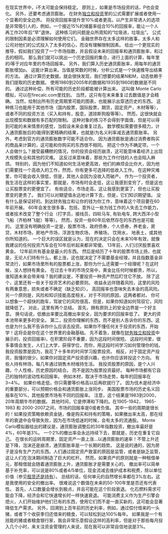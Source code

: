 在现实世界中，i不太可能会保持稳定。
原则上，如果是市场投资的话，P也会变化。
另外，还要考虑通货膨胀。
在财务[独立和投资]()里的公式需要扩展或者使用一个显著的安全边界。
将投资回报率提升至10%或者更高，以产生非常诱人的选项是非常吸引人的，例如，一个接近15%的储蓄率组合10%的回报率，能让一个人再工作20年后“早”退休。
这种练习的问题是众所周知的“垃圾进，垃圾出”。
公式的限制因素是必须理解如何使用它们。
金融世界存在太多这样的故事，太多人和公司对他们的公式投入了太多的信心，而没有理解限制因素。
给出一个更现实的推导，假如我们投资了一个市场指数，并且假设未来的回报率和通货膨胀率，和过去的相同。
那么我们就可以挑出一个历史回报的集合，进行上面的计算，每年里的i等于对应年里的市场回报率。
另外，我们算入历史通货膨胀率，用每年的通货膨胀增加p。
这能计算出来。当值是常数的时候，分析公式是一个快速推导出结果的方法。
通过计算历史数据，就会很快发现，我们想要的结果N和M，动态依赖于我们提取的历史数据。
使用1980到2005年的数据和1935到1960的数据是不同的。
通过这种补偿，所有可能的历史阶段都能被计算出来。
这叫做 Monte Carlo模拟，可以在firecalc.com里找到。
当然，这只有在未来重复过去数值是才会精确。
当然，绘制出所有历史周期里可能的图表，也能展示出穿透历史的东西。
这种练习也能用于其他市场（国内股票，国际股票，期货，固定资产，木材等等），或者不同的投资方法（买入和持有，股息，道琼斯狗股等等）。
然而，这很快就会出现模型和数据有多匹配的限制。
这种对象的练习不会得到字面值，但是可以得到可能的未来情景的感觉，当假设未来会重复过去。
数学模拟需要很多精力，计入通货膨胀后的i能得到更精确的结果，也就是i为名义利率减去通货膨胀率。
另外，考虑到官方的通货膨胀数字可能不适合你。
因为通货膨胀是通过消费者购买的商品来计算的，这可能和你购买的东西很不相同。
把这个作为不确定项，一个人会做什么？接受最糟糕的情况，你的投资会经历崩溃，这可能意味着经济上出现大规模失业和其他的灾难。
这反过来意味着，那些为工作付钱的人也会陷入麻烦。
特别的，因为他们不知道如何生活地更高效，他们的麻烦会比你大，因为他们需要找一个高收入的工作，然而，你有更多可选择的低收入工作。
在这种灾难里，你可能会收入很低，但是，其他人会因为没收入而破产。
作为一个投资者，我生活在这样的事实里，那就是，市场有时会走低，这让我感到变穷了，但是这也让买股票变的更便宜了。
有些适合，市场走高，这让我感到更富了，但也让买股票变的更贵了。
我们可以对期望值永远地计算下去，但是，它们知识期望值。
没有什么是保证好的。到达财务独立和让你的钱为你工作，意味着这个项目要在60年前开展。
60年会发生很多事，包括，意外让一些为钱工作的人失去工作能力，或者技术改变了整个行业（打字员，接线员，四轮马车, 有轨电车, 跨大西洋小型飞船（齐柏林飞艇）等等）。
然而，投资一些60年后依然存在的东西也是可能的。
这里没有明确投资一定是，股票市场，政府债券，个人债券，养老金，房贷，木材市场，房地产市场，浮游生物农场， 养殖场， 饮用水， 地表土，或其他你所知道的。
一个巨大的误区就是认为，现在的决定只会在未来10年有效，就像我建议的任何投资汽车会在10年后听起来都非常傻。
13年前，人们讨厌股票喜欢黄金。
12年前共有基金是最火的东西。
然后是经历了十年的股票市场上扬，也就是，无论人们持有什么，都上涨，这也就决定了不需要基金经理，并且指数基金非常流行，如果市场里所有的股票都上涨，那你为什么还需要一个经理呢？在这时候，没人想持有黄金。
在过去十年的市场交易中，黄金比任何时候都贵，所以，谁知道未来会带来啥？我的建议是，不要投资一种资产然后盯住它不放。
除了这个，这里还有一些关于投资艺术的必要原则。
收益永远伴随着风险，这里的风险有两重意思，损失或者不确定（缺乏知识）。
高回报率也意味失去本金的高风险。
另一个原则是，风险和知识技能高度相关。对于不同的原因，这两者都对。
你可以想象一个超快的跑车，驾驶它的风险很高，但是，如果你知道如何驾驭它，风险就降低了。
对此，这里有两个总结。
首先，拥有原则上的安全边界是一个好主意。
换句话说，低撤出率要比高撤出率安全，因为要求的回报率低了。
更大的资本池带来更多的安全。
第二，投资你理解的东西，而不是别人告诉你的东西。这也是为什么我不告诉你什么应该去投资。如果你不懂任何关于投资的东西，开始学！这将会是你在这个世界里的金融基础。
先不着急，就像在[财务独立和投资]()中展示的，投资回报率i，在积累阶段不重要，因为这段时间很短。
这段时间里，很多事情会发生，人们上大学，获得学位，而你，用这段时间学习如何管理你的钱。
我投资股票是因为，我花了十多年的时间学习股票投资。
相反，对于固定资产投资，我懂的很少。如果你对固定资产投资感兴趣，也许你应该转投这个方向。
有些人持有林场，每几年通过销售木材维持生活。
我投资股票的原因，是个人兴趣，个人性格，历史原因的结合。
而不是因为股票投资最好。
每种市场都有它自己的独特的波动性和回报率。
例如木材，取决于市场走势，每年的回报率在3~4%。
 如果价格走低，你只需要等价格高以后再砍就行了。
因为伐木是经济中的重要部分，可以预期价格会和通货膨胀上涨同步。
美国股票市场的历史名义回报率在10%，其他股票市场有不同的回报率。
注意，这个结果是1983到2000，20年周期牛市的数据。
其他时间，它是停滞和下降的。在1905-1942， 1965-1983 和 2000-2007之间，市场的回报率是0或者负值。
其中一些的周期是很长的！如果投资策略依赖资金链，像是购买和持有的策略，如果撤出率太高，那在经年的衰退中会导致失败，因为在市场低迷的时候，会有太多的流通股。
Monte Carlo模拟器给出的建议是，通货膨胀调整后的30年指数投资，撤出率最好是4%，60年是3%。
一个2%的撤出率会永远持续下去，那就是，历史在重复它自己。
在很长的运转周期里，固定资产一直上涨...以通货膨胀的速率！不管上升还是下降，泡沫还是崩溃，通货膨胀率是一个长期的趋势。
这是说的通的，因为房子是没有生产力的东西。人们通过固定资产致富的原因是监管，或者是缺乏监管，这让人们在泡沫期间制造了巨大的杠杆。
然而，如果资产的原则就是一种租借单元，那租借就会随着通货膨胀上升，通货膨胀才是需要关心的。
撤出率可以简单基于补充率，可以说是80%或者4/5单位，现金流减去维护成本和税费，除以单位价值（参见[租赁还是持有]()）。
总结的话，任何单元的自然增长率都在3%左右。这是我使用的安全的撤出率。
很难说这个数值在未来的50-100年里是否还有代表性。
首先，人口数量会增长到极点，并且可能在这个阶段衰退。
化石燃料需求可能会下降，经济会和它快速增长时一样快速衰退。
可能消费主义作为生产引擎会熄火，人们开始维护他们已有的东西，使用它们而不是一直买新的，这可能会显著降低生产需求。
另外，回溯到上百年前的历史利率，例如，通过偿付借来的一头猪，或者下个收获季归还借来的粮食，可以轻松到达100%每年。
如果我是一个有技能的猪或者粮食银行家，我会非常乐意假设这样的高利率，但是对于那些每月投入几个小时，来关注资金管理的人来说，现在我可以非常自信地说是3%。
